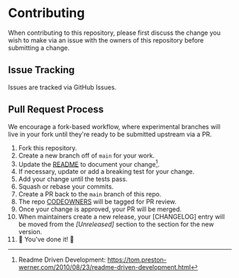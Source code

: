 # Contributing

When contributing to this repository, please first discuss the change you wish to make
via an issue with the owners of this repository before submitting a change.

## Issue Tracking

Issues are tracked via GitHub Issues.

## Pull Request Process

We encourage a fork-based workflow, where experimental branches will live in your fork
until they're ready to be submitted upstream via a PR.

1. Fork this repository.
2. Create a new branch off of `main` for your work.
3. Update the [README] to document your change[^1].
4. If necessary, update or add a breaking test for your change.
5. Add your change until the tests pass.
6. Squash or rebase your commits.
7. Create a PR back to the `main` branch of this repo.
8. The repo [CODEOWNERS] will be tagged for PR review.
9. Once your change is approved, your PR will be merged.
10. When maintainers create a new release, your [CHANGELOG] entry will be moved
    from the _[Unreleased]_ section to the section for the new version.
11. :tada: You've done it! :tada:


<!-- Markdown anchors -->
[README]: README.md
[CODEOWNERS]: .github/CODEOWNERS

<!-- Footnotes -->
[^1]: Readme Driven Development: https://tom.preston-werner.com/2010/08/23/readme-driven-development.html
